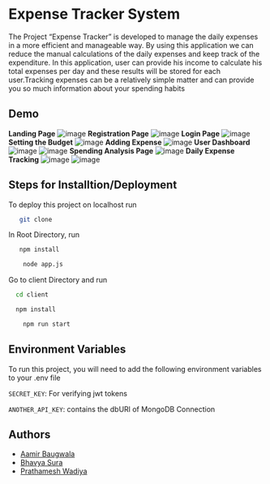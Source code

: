 
# Expense Tracker System

The Project “Expense Tracker” is developed to manage the daily expenses in a more
efficient and manageable way. By using this application we can reduce the manual calculations of the daily
expenses and keep track of the expenditure. In this application, user can provide his income to calculate his
total expenses per day and these results will be stored for each user.Tracking expenses can be a relatively simple matter and can provide you so much information about your spending habits 


## Demo
**Landing Page**
![image](https://user-images.githubusercontent.com/84448909/204596854-238d37bf-66b1-4da4-a315-102aee440c86.png)
**Registration Page**
![image](https://user-images.githubusercontent.com/84448909/204597187-1f5ae7fa-f5bb-4254-ac93-4e5d7695549f.png)
**Login Page**
![image](https://user-images.githubusercontent.com/84448909/204597310-f53961a5-de41-4be1-befc-4d218bb5e508.png)
**Setting the Budget**
![image](https://user-images.githubusercontent.com/84448909/204598415-7f02ecab-6c0e-4069-a602-7b55c262901a.png)
**Adding Expense**
![image](https://user-images.githubusercontent.com/84448909/204598276-ad9d9bdc-102b-465e-8427-f0030699b4db.png)
**User Dashboard**
![image](https://user-images.githubusercontent.com/84448909/204597596-a2f3f709-1c8c-4ea4-9e40-c471a9ed339c.png)
![image](https://user-images.githubusercontent.com/84448909/204597684-8e15c164-6158-47e6-bd76-3b712e59e334.png)
**Spending Analysis Page**
![image](https://user-images.githubusercontent.com/84448909/204597854-eeee0973-008e-4ab6-a4c1-6199c3560edc.png)
**Daily Expense Tracking**
![image](https://user-images.githubusercontent.com/84448909/204598624-4040878e-1435-46ec-be3f-f61e91d90b28.png)
![image](https://user-images.githubusercontent.com/84448909/204598685-4f58e325-02d5-464e-9022-333a4b9a9425.png)


## Steps for Installtion/Deployment

To deploy this project on localhost run

```bash
   git clone
```
In Root Directory, run
```bash
   npm install
```
```bash
    node app.js
```
Go to client Directory and run
```bash
  cd client
  ```
```bash
  npm install
  ```
```bash
    npm run start
  ```

## Environment Variables

To run this project, you will need to add the following environment variables to your .env file

`SECRET_KEY`: For verifying jwt tokens

`ANOTHER_API_KEY`: contains the dbURl of MongoDB Connection


## Authors

- [Aamir Baugwala](https://www.github.com/Aamir2709)
- [Bhavya Sura](https://www.github.com/Baboon12)
- [Prathamesh Wadiya](https://www.github.com/PrathmeshDineshWadiya)

